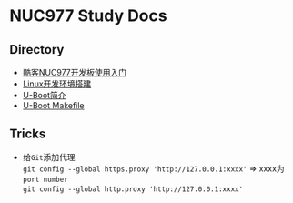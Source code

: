 # NUC977 Study Docs #

## Directory ##  
- [酷客NUC977开发板使用入门](https://github.com/Cocoson23/NUC977/blob/master/Notes/01-Start.md)  
- [Linux开发环境搭建](https://github.com/Cocoson23/NUC977/blob/master/Notes/01-BuildLinuxEnv.md)
- [U-Boot简介](https://github.com/Cocoson23/NUC977/blob/master/Notes/03-U-Boot.md)
- [U-Boot Makefile](https://github.com/Cocoson23/NUC977/blob/master/Notes/04-U-Boot-Makefile.md)
## Tricks ##
- 给`Git`添加代理  
  `git config --global https.proxy 'http://127.0.0.1:xxxx'` => xxxx为`port number`  
  `git config --global http.proxy 'http://127.0.0.1:xxxx'`
